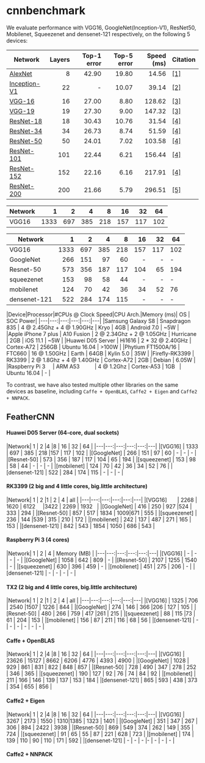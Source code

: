 # cnnbenchmark

We evaluate performance with VGG16, GoogleNet(Inception-V1), ResNet50, Mobilenet, Squeezenet and densenet-121 respectively, on the following 5 devices: 

|Network|Layers|Top-1 error|Top-5 error|Speed (ms)|Citation|
|---|---:|---:|---:|---:|---|
|[AlexNet](#alexnet)|8|42.90|19.80|14.56|[[1]](#alexnet-paper)|
|[Inception-V1](#inception-v1)|22|-|10.07|39.14|[[2]](#inception-v1-paper)|
|[VGG-16](#vgg-16)      |16|27.00|8.80|128.62|[[3]](#vgg-paper)|
|[VGG-19](#vgg-19)      |19|27.30|9.00|147.32|[[3]](#vgg-paper)|
|[ResNet-18](#resnet-18)|18|30.43|10.76|31.54|[[4]](#resnet-cvpr)|
|[ResNet-34](#resnet-34)|34|26.73|8.74|51.59|[[4]](#resnet-cvpr)|
|[ResNet-50](#resnet-50)|50|24.01|7.02|103.58|[[4]](#resnet-cvpr)|
|[ResNet-101](#resnet-101)|101|22.44|6.21|156.44|[[4]](#resnet-cvpr)|
|[ResNet-152](#resnet-152)|152|22.16|6.16|217.91|[[4]](#resnet-cvpr)|
|[ResNet-200](#resnet-200)|200|21.66|5.79|296.51|[[5]](#resnet-eccv)|


|Network|1|2|4|8|16|32|64| 
|---|---:|---:|---:|---:|---:|---:|---|
|VGG16|1333|697|385|218|157|117|102|

|Network|1|2|4|8|16|32|64| 
|---|---:|---:|---:|---:|---:|---:|---|
|VGG16|1333|697|385|218|157|117|102|
|GoogleNet|266|151|97|60|-|-|-|
|Resnet-50|573|356|187|117|104|65|194|
|squeezenet|153|98|58|44|-|-|-|
|mobilenet|124|70|42|36|34|52|76|
|densenet-121|522|284|174|115|-|-|-|



|Device|Processor|\#CPUs @ Clock Speed|CPU Arch.|Memory (ms)| OS | SOC Power|
|---|---:|---:|---:|---:|---|
|Samsung Galaxy S8   | Snapdragon 835   | 4 @ 2.45Ghz + 4 @ 1.90GHz | Kryo       |  4GB   | Android 7.0  | ~5W   |  
|Apple iPhone 7 plus | A10 Fusion       | 2 @ 2.34Ghz + 2 @ 1.05GHz | Hurricane  |  2GB   | iOS 11.1     | ~5W   |
|Huawei D05 Server   |  Hi1616          | 2 * 32 @ 2.40GHz | Cortex-A72 |  256GB | Ubuntu 16.04 | >100W |
|Phytium FT1500A/16  | FTC660           | 16 @ 1.50GHz | Earth      |  64GB  | Kylin 5.0    | 35W   |
|Firefly-RK3399      | RK3399           | 2 @ 1.8Ghz + 4 @ 1.40GHz  | Cortex-A72 |  2GB   | Debian       | 6.05W |
|Raspberry Pi 3      | ARM A53          | 4 @ 1.2Ghz                | Cortex-A53 |  1GB   | Ubuntu 16.04 | -     |


To contrast, we have also tested multiple other libraries on the same devices as baseline, including `Caffe + OpenBLAS`, `Caffe2 + Eigen` and `Caffe2 + NNPACK`.

## FeatherCNN
#### Huawei D05 Server (64-core, dual sockets)

|Network| 1 | 2  |4  |8 | 16 | 32 | 64 | 
|---|---:|---:|---:|---:|---|
|[VGG16]        | 1333 | 697  | 385      | 218 |157   | 117  |  102  |
|[GoogleNet]    | 266  | 151  | 97       | 60  |  -   |  -   |  -    |
|[Resnet-50]    | 573  | 356  | 187      | 117 | 104  | 65   | 194   |
|[squeezenet]   | 153  | 98   |	58       | 44  |  -   |  -   |   -   |
|[mobilenet]    | 124  | 70   | 42	 | 36  | 34   |	52   |	76   |
|[densenet-121] | 522  | 284   | 174     | 115 |  -   |  -   |   -   |

#### RK3399 (2 big and 4 little cores, big.little architecture)

|Network| 1 | 2  |1  | 2 | 4 | all  |
|---|---:|---:|---:|---:|---|
|[VGG16]        | 2268 | 1620 | 6122     |3422 | 2269  |  1932   |
|[GoogleNet]    | 416  | 250  | 927      |524  |  333  |  294    |
|[Resnet-50]    | 857  | 517  | 1834     | 1009|671    | 555     | 
|[squeezenet]   | 236  | 144  |539       | 315 |  210  |  172    |
|[mobilenet]    | 242 |  137   | 487	   | 271  | 165  |  153    |
|[densenet-121] | 842  | 543  | 1854     | 1050 |  686 |  543    |


#### Raspberry Pi 3 (4 cores)

|Network| 1 | 2  | 4 | Memory (MB) |
|---|---:|---:|---:|---:|---|
|[VGG16]        | -    | -    |  -       |   -  |
|[GoogleNet]    | 1058 | 642  | 809      |   -  |
|[Resnet-50]    | 2107 | 1255 | 1540     |   -  | 
|[squeezenet]   | 630  | 396  | 459      |   -  |
|[mobilenet]    | 451  |  275 | 206	     |   -  |
|[densenet-121] | -    | -    | -        |   -  |


#### TX2 (2 big and 4 little cores, big.little architecture)

|Network| 1 | 2  |1  | 2 | 4 | all  |
|---|---:|---:|---:|---:|---|
|[VGG16]        | 1325 | 706  | 2540     |1507 | 1226  |  844  |
|[GoogleNet]    | 274  | 146 | 366       |206  |  127  |  105  |
|[Resnet-50]    | 480  | 266  | 759     | 417  |261    | 215   | 
|[squeezenet]   | 88   | 115  |73       | 61   | 204   |  153  |
|[mobilenet]    | 156 |  87   | 211      | 116 | 68    |  56   |
|[densenet-121] | -    | -    | -         | - |   -    |  -   |




#### Caffe + OpenBLAS

|Network| 1 | 2  |4  |8 | 16 | 32 | 64 |
|---|---:|---:|---:|---:|---|
|[VGG16]        | 23626	| 15127 |	8662 | 	6206 |	4776 |	4393 | 	4900 |
|[GoogleNet] | 1028 | 929  | 861	 | 831 | 822 | 848  | 857 |
|[Resnet-50]    | 728  | 490  |	347	 | 278 | 252 | 346  | 365 |
|[squeezenet]   | 190  | 127  |	92   | 76  | 74  | 84   | 92  |
|[mobilenet]    | 211  | 166  | 146  | 139 | 137 | 153  | 184 |
|[densenet-121] | 865  | 593  | 438	 | 373 | 354 | 655  | 856 |

#### Caffe2 + Eigen 

|Network| 1 | 2  |4  |8 | 16 | 32 | 64 |
|---|---:|---:|---:|---:|---|
|[VGG16]        | 3267 | 2173 |	1550	 | 1310|1385 | 	1323 |	1401 |
|[GoogleNet]    | 351  | 347  |	267      | 306 | 894 | 	2422 | 3938  |
|[Resnet-50]    | 869  | 549  |	374	 | 262 | 149 | 	355  | 724 |
|[squeezenet]   | 91   | 65   |	55       | 87  | 221 |  628  | 723 |
|[mobilenet]    | 174  | 139  | 110      | 90  | 110 | 	171  |	592 |
|[densenet-121] | -  | -  | -	 |- | - | -  | - |

#### Caffe2 + NNPACK 

